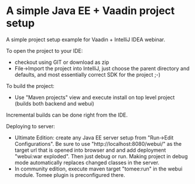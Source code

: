 # A simple Java EE + Vaadin project setup

A simple project setup example for Vaadin + IntelliJ IDEA webinar.

To open the project to your IDE:

 * checkout using GIT or download as zip
 * File->Import the project into IntelliJ, just choose the parent directory and defaults, and most essentially correct SDK for the project ;-)

To build the project:

 * Use "Maven projects" view and execute install on top level project (builds both backend and webui)

Incremental builds can be done right from the IDE.

Deploying to server:

 * Ultimate Edition: create any Java EE server setup from "Run->Edit Configurations". Be sure to use "http://localhost:8080/webui/" as the target url that is opened into browser and and add deployment "webui:war exploded". Then just debug or run. Making project in debug mode automatically replaces changed classes in the server.
 * In community edition, execute maven target "tomee:run" in the webui module. Tomee plugin is preconfigured there.

